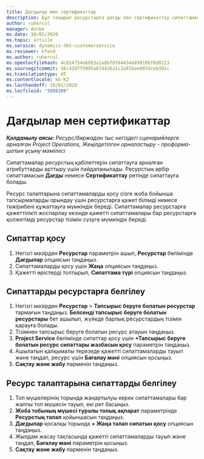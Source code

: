 ```yaml
---
title: Дағдылар мен сертификаттар
description: Бұл тақырып ресурстарға дағды пен сертификаттау сипаттамаларын қосу туралы ақпарат береді.
author: ruhercul
manager: Annbe
ms.date: 10/01/2020
ms.topic: article
ms.service: dynamics-365-customerservice
ms.reviewer: kfend
ms.author: ruhercul
ms.openlocfilehash: 4c814754e68b3a1a8bf8784434d45010bf8d0123
ms.sourcegitcommit: 56c42d7f5995a674426a1c2a81bae897dceb391c
ms.translationtype: HT
ms.contentlocale: kk-KZ
ms.lasthandoff: 10/01/2020
ms.locfileid: "3908309"
---
```

# <a name="skills-and-certifications"></a>Дағдылар мен сертификаттар
_**Қолданылу аясы:** Ресурс/биржадан тыс негіздегі сценарийлерге арналған Project Operations, Жеңілдетілген орналастыру - проформа-шотын ұсыну мәмілесі_

Сипаттамалар ресурстың қабілеттерін сипаттауға арналған атрибуттарды арттыру үшін пайдаланылады. Ресурстың әрбір сипаттамасын **Дағды** немесе **Сертификаттау** ретінде сипаттауға болады.

Ресурс талаптарына сипаттамаларды қосу сізге жоба бойынша тапсырмаларды орындау үшін ресурстарға қажет білімді немесе тәжірибені құжаттауға мүмкіндік береді. Сипаттамалар ресурстарға қажеттілікті жоспарлау кезінде қажетті сипаттамалары бар ресурстарға қолжетімді ресурстар тізімін сүзуге мүмкіндік береді.

## <a name="add-characteristics"></a>Сипаттар қосу

1. Негізгі мәзірден **Ресурстар** параметрін ашып, **Ресурстар** бөлімінде **Дағдылар** опциясын таңдаңыз.
2. Сипаттамаларды қосу үшін **Жаңа** опциясын таңдаңыз.
3. Қажетті өрістерді толтырып, **Сипаттама түрі** опциясын таңдаңыз.

## <a name="assign-characteristics-to-resources"></a>Сипаттарды ресурстарға белгілеу

1. Негізгі мәзірден **Ресурстар** > **Тапсырыс беруге болатын ресурстар** тармағын таңдаңыз. **Белсенді тапсырыс беруге болатын ресурстары** бет ашылып, жүйеде барлық ресурстардың тізімін қарауға болады.
2. Тізімнен тапсырыс беруге болатын ресурс атауын таңдаңыз.
3. **Project Service** бөлімінде сипаттар қосу үшін **+Тапсырыс беруге болатын ресурс сипаттары жазбасын қосу** параметрін таңдаңыз.
4. Ашылатын қалқымалы терезеде қажетті сипаттамаларды тауып және таңдап, ресурс үшін **Бағалау мәні** опциясын қосыңыз.
5. **Сақтау және жабу** пәрменін таңдаңыз.

## <a name="assign-characteristics-to-resource-requirements"></a>Ресурс талаптарына сипаттарды белгілеу

1. Топ мүшелерінің торында жаңартылуы керек сипаттамалары бар жалпы топ мүшесін тауып, екі рет басыңыз.
2. **Жоба тобының мүшесі туралы толық ақпарат** параметрінде **Ресурстық талап** қойыншасын таңдаңыз.
3. **Дағдылар** қосалқы торында **+ Жаңа талап сипатын қосу** опциясын таңдаңыз.
4. Жылдам жасау тақтасында қажетті сипаттамаларды тауып және таңдап, **Бағалау мәні** параметрін қосыңыз.
5. **Сақтау және жабу** пәрменін таңдаңыз.